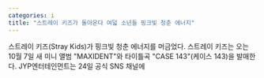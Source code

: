 ```yaml
---
categories: i
title: "스트레이 키즈가 돌아온다 여덟 소년들 핑크빛 청춘 에너지"
---
```

스트레이 키즈(Stray Kids)가 핑크빛 청춘 에너지를 머금었다.  스트레이 키즈는 오는 10월 7일 새 미니 앨범 "MAXIDENT"와 타이틀곡 "CASE 143"(케이스 143)을 발매한다. JYP엔터테인먼트는 24일 공식 SNS 채널에